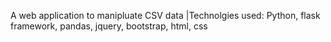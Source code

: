 A web application to manipluate CSV data
|Technolgies used: Python, flask framework, pandas, jquery, bootstrap, html, css
